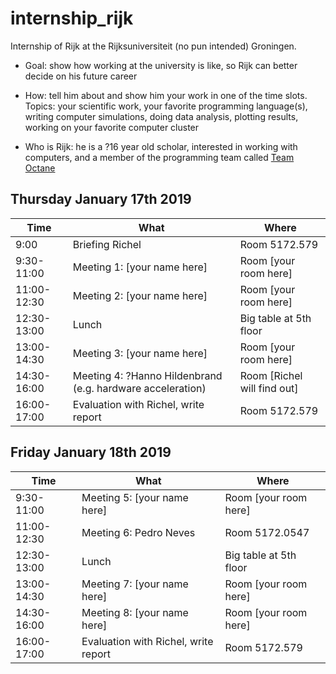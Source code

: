 # internship_rijk

Internship of Rijk at the Rijksuniversiteit (no pun intended) Groningen.

 * Goal: show how working at the university is 
   like, so Rijk can better decide on his future career

 * How: tell him about and show him your work in one of the time slots.
   Topics: your scientific work, your favorite programming language(s),
   writing computer simulations, doing data analysis, plotting results,
   working on your favorite computer cluster

 * Who is Rijk: he is a ?16 year old scholar, interested in working with computers,
   and a member of the programming team called 
   [Team Octane](https://github.com/richelbilderbeek/djog_unos_2018)

## Thursday January 17th 2019

Time|What|Where
---|---|---
9:00|Briefing Richel|Room 5172.579
9:30-11:00|Meeting 1: [your name here]|Room [your room here]
11:00-12:30|Meeting 2: [your name here]|Room [your room here]
12:30-13:00|Lunch|Big table at 5th floor
13:00-14:30|Meeting 3: [your name here]|Room [your room here]
14:30-16:00|Meeting 4: ?Hanno Hildenbrand (e.g. hardware acceleration)|Room [Richel will find out]
16:00-17:00|Evaluation with Richel, write report|Room 5172.579

## Friday January 18th 2019

Time|What|Where
---|---|---
9:30-11:00|Meeting 5: [your name here]|Room [your room here]
11:00-12:30|Meeting 6: Pedro Neves|Room 5172.0547
12:30-13:00|Lunch|Big table at 5th floor
13:00-14:30|Meeting 7: [your name here]|Room [your room here]
14:30-16:00|Meeting 8: [your name here]|Room [your room here]
16:00-17:00|Evaluation with Richel, write report|Room 5172.579
